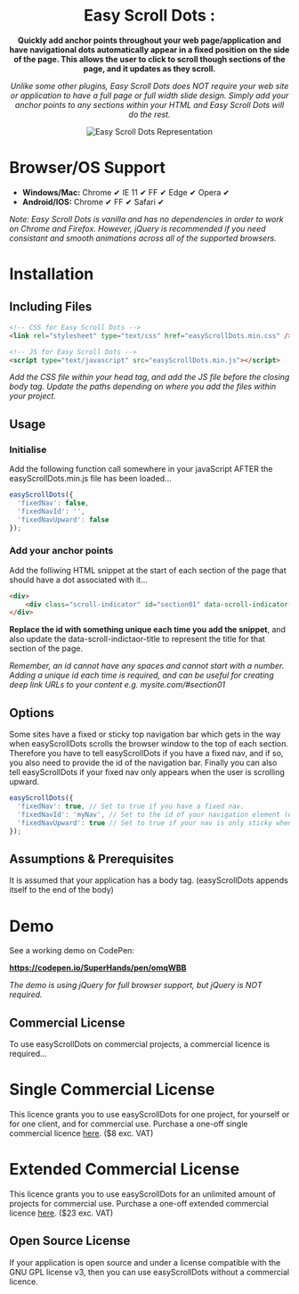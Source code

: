<h1 align="center">Easy Scroll Dots :</h1>
<p align="center"><strong>Quickly add anchor points throughout your web page/application and have navigational dots automatically appear in a fixed position on the side of the page. This allows the user to click to scroll though sections of the page, and it updates as they scroll.</strong></p>
<p align="center"><em>Unlike some other plugins, Easy Scroll Dots does NOT require your web site or application to have a full page or full width slide design. Simply add your anchor points to any sections within your HTML and Easy Scroll Dots will do the rest.</em></p>
<p align="center"><img src="https://i.ibb.co/f4xMbHx/easy-Scroll-Dots-representation.jpg" alt="Easy Scroll Dots Representation" /></p>

# Browser/OS Support

<ul>
  <li><strong>Windows/Mac:</strong> Chrome &#10004; IE 11 &#10004; FF &#10004; Edge &#10004; Opera &#10004;</li>
  <li><strong>Android/IOS:</strong> Chrome &#10004; FF &#10004; Safari &#10004;</li>
</ul>
<p><em>Note: Easy Scroll Dots is vanilla and has no dependencies in order to work on Chrome and Firefox. However, jQuery is recommended if you need consistant and smooth animations across all of the supported browsers.</em></p> 

# Installation

## Including Files

```html
<!-- CSS for Easy Scroll Dots -->
<link rel="stylesheet" type="text/css" href="easyScrollDots.min.css" />

<!-- JS for Easy Scroll Dots -->
<script type="text/javascript" src="easyScrollDots.min.js"></script>
```

<p><em>Add the CSS file within your head tag, and add the JS file before the closing body tag. Update the paths depending on where you add the files within your project.</em></p>

## Usage

### Initialise

<p>Add the following function call somewhere in your javaScript AFTER the easyScrollDots.min.js file has been loaded...</p>

```javascript
easyScrollDots({
  'fixedNav': false,
  'fixedNavId': '',
  'fixedNavUpward': false
});
```

### Add your anchor points

<p>Add the folliwing HTML snippet at the start of each section of the page that should have a dot associated with it...</p>

```html
<div>
    <div class="scroll-indicator" id="section01" data-scroll-indicator-title="Hello World"></div>
</div>
```

<p><strong>Replace the id with something unique each time you add the snippet</strong>, and also update the data-scroll-indictaor-title to represent the title for that section of the page.</p>

<p><em>Remember, an id cannot have any spaces and cannot start with a number. Adding a unique id each time is required, and can be useful for creating deep link URLs to your content e.g. mysite.com/#section01</em></p>

## Options

<p>Some sites have a fixed or sticky top navigation bar which gets in the way when easyScrollDots scrolls the browser window to the top of each section. Therefore you have to tell easyScrollDots if you have a fixed nav, and if so, you also need to provide the id of the navigation bar. Finally you can also tell easyScrollDots if your fixed nav only appears when the user is scrolling upward.</p>

```javascript
easyScrollDots({
  'fixedNav': true, // Set to true if you have a fixed nav.
  'fixedNavId': 'myNav', // Set to the id of your navigation element (easyScrollDots will measure the height of the element).
  'fixedNavUpward': true // Set to true if your nav is only sticky when the user is scrolling up.
});
```

## Assumptions & Prerequisites

It is assumed that your application has a body tag. (easyScrollDots appends itself to the end of the body)

# Demo

<p>See a working demo on CodePen:</p>

<strong>https://codepen.io/SuperHands/pen/omqWBB</strong>

<p><em>The demo is using jQuery for full browser support, but jQuery is NOT required.</em></p>

## Commercial License

<p>To use easyScrollDots on commercial projects, a commercial licence is required...</p>

# Single Commercial License

<p>This licence grants you to use easyScrollDots for one project, for yourself or for one client, and for commercial use. Purchase a one-off single commercial licence <a href="#">here</a>. ($8 exc. VAT)</p>

# Extended Commercial License

<p>This licence grants you to use easyScrollDots for an unlimited amount of projects for commercial use. Purchase a one-off extended commercial licence <a href="#">here</a>. ($23 exc. VAT)</p>

## Open Source License

<p>If your application is open source and under a license compatible with the GNU GPL license v3, then you can use easyScrollDots without a commercial licence.</p>
